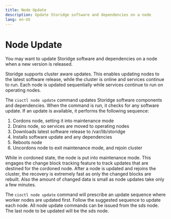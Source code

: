 ```yaml
---
title: Node Update
description: Update Storidge software and dependencies on a node  
lang: en-US
---
```


# Node Update

You may want to update Storidge software and dependencies on a node when a new version is released.

Storidge supports cluster aware updates. This enables updating nodes to the latest software release, while the cluster is online and services continue to run. Each node is updated sequentially while services continue to run on operating nodes.

The `cioctl node update` command updates Storidge software components and dependencies. When the command is run, it checks for any software update. If an update is available, it performs the following sequence:

1. Cordons node, setting it into maintenance mode
2. Drains node, so services are moved to operating nodes
3. Downloads latest software release to /var/lib/storidge
4. Installs software update and any dependencies
5. Reboots node
6. Uncordons node to exit maintenance mode, and rejoin cluster

While in cordoned state, the node is put into maintenance mode. This engages the change block tracking feature to track updates that are destined for the cordoned node. After a node is updated and rejoins the cluster, the recovery is extremely fast as only the changed blocks are rebuilt. Also the amount of changed data is small as node updates take only a few minutes.

The `cioctl node update` command will prescribe an update sequence where worker nodes are updated first. Follow the suggested sequence to update each node. All node update commands can be issued from the sds node. The last node to be updated will be the sds node.
